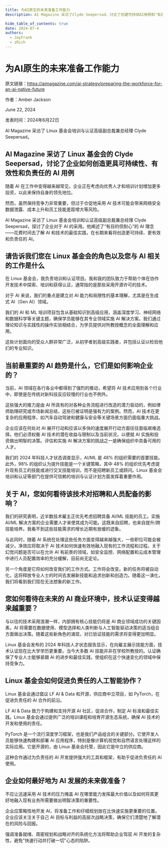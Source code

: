```yaml
---
title: 为AI原生的未来准备工作能力
description: AI Magazine 采访了Clyde Seepersad，讨论了创建可持续AI用例和"有目的但耐心"的AI理念。Seepersad强调了Linux基金会在培训、认证和推动负责任AI协作方面的作用，并建议企业应战略性地准备AI发展。

hide_table_of_contents: true
date: 2024-07-4
authors:
  - JayFrank
  - zRich
---
```


# 为AI原生的未来准备工作能力

原文链接：https://aimagazine.com/ai-strategy/preparing-the-workforce-for-an-ai-native-future

作者：Amber Jackson

June 22, 2024

发表时间：2024年6月22日

AI Magazine 采访了 Linux 基金会培训与认证高级副总裁兼总经理 Clyde Seepersad。

## AI Magazine 采访了 Linux 基金会的 Clyde Seepersad，讨论了企业如何创造更具可持续性、有效性和负责任的 AI 用例

随着 AI 在工作中变得越来越常见，企业正在考虑向优秀人才和培训计划增加更多投资，以此来保持自身的领先地位。

然而，虽然保持竞争力非常重要，但过于仓促地采用 AI 技术可能会带来网络安全数据泄露、成本上升和员工技能差距增大等风险。

AI Magazine 采访了 Linux 基金会培训和认证高级副总裁兼总经理 Clyde Seepersad，探讨了企业对于 AI 的采用。他阐述了“有目的但耐心”的 AI 理念——花费时间去了解 AI 和技术的最佳实践，在长期来看将创造更可持续、更有效和负责任的 AI。

## 请告诉我们您在 Linux 基金会的角色以及您与 AI 相关的工作是什么

在 Linux 基金会，我负责培训和认证项目。我和我的团队致力于帮助个体在协作开发技术中探索、培训和获得认证，通常指的是那些采用开源许可的技术。

对于 AI 来说，我们的重点是建立对 AI 能力和局限性的基本理解，尤其是在生成式 AI（Gen AI）领域。

我们的 AI 和 ML 培训项目包含从基础知识到高级应用，涵盖深度学习、神经网络和数据科学等关键主题，确保学员能够在其专业领域实施 AI 解决方案。我们通过理论知识与实践性的操作实验相结合，为学员提供对所教授概念的全面理解和应用。

这些计划面向的受众人群非常广泛，从初学者到高级实践者，并包括认证以检验他们的专业知识。

## 当前最重要的 AI 趋势是什么，它们是如何影响企业的？

当前，AI 领域在各行各业中都得到了强烈的推动，希望将 AI 技术应用到各个行业中，即使是在传统对新科技反应较慢的行业也不例外。

这些强大的推力是由 AI 所具有的对各种业务流程进行改造的潜力驱动的，例如律师助理研究或市场新闻总结，这些已被证明是强有力的案例。然而，AI 技术在更复杂的应用程序，如汽车自动驾驶和健康与安全等关键场景方面仍面临重大挑战。

企业应该在何处对 AI 展开行动和应该以多快的速度展开行动方面往往面临艰难选择。他们必须权衡 AI 技术的潜在收益与限制以及当前状况，以便就 AI 实施和投资做出明智的决策。评估和实施 AI 解决方案的挑战之一是确保组织中具备可用的人才。

我们的 2024 年科技人才状态调查显示，AI/ML 是 48% 的组织需要的首要技能。此外，98% 的组织认为提升技能是一个关键策略，其中 48% 的组织优先考虑提升现有员工的技能或进行交叉技能培训，而不是招聘新员工或顾问。Linux 基金会培训和认证等部门在提供可信赖的培训与认证计划方面发挥着重要作用。

## 关于 AI，您如何看待该技术对招聘和人员配备的影响？

我们的研究表明，近半数技术雇主正优先考虑招聘具备 AI/ML 技能的员工。实施 AI/ML 解决方案的企业需要人才来使其成为可能。这既来自招聘，也来自提升/跨技能培养。我看不到这些技能需求的增长近期有放缓的迹象。

与此同时，随着 AI 系统在处理这些任务方面变得越来越强大，一些职位可能会被减少。净效应将取决于 AI 技术如何快速有效地融入现有的工作流程和过程。关于幻觉问题是否可以在允许 AI 有前景的领域，如安全监控、网络配置和云成本管理中进行人员配置效率的充分缓解，目前尚无定论。

另一个角度是它将如何改变我们的工作方式。工作将会改变。新的任务将被自动化，这将释放专业人士的时间去发展新技能和追求创新和创造力。随着这一演化，我们将看到我们现在无法想象的新工作。

## 您如何看待在未来的 AI 商业环境中，技术认证变得越来越重要？

与以往的技术采用浪潮一样，内部拥有核心技能仍将是 AI 商业领域成功的关键因素。AI 将需要在数据使用、模型选择和人类判断与人工智能驱动决策的适当组合方面做出决策。随着这些新角色的涌现，对已验证技能的需求将变得更加明显。

Linux 基金会发布的 2024 年科技人才状态报告显示，在向雇主展示技能方面，技术认证现在比大学学历更重要。当今大多数 AI 技能并非在学校所教授的。认证确保了专业人士能够紧跟 AI 的进步和最佳实践，使组织在这个快速变化的领域中保持竞争力。

## Linux 基金会如何促进负责任的人工智能协作？

Linux 基金会通过倡议 LF AI & Data 和开源，供应商中立项目，如 PyTorch，在促进负责任的 AI 合作的前沿。

LF AI & Data 致力于构建和支持开源 AI 社区，促进合作，制定 AI 标准和最佳实践。Linux 基金会通过提供广泛的培训课程和培育开源生态系统，确保 AI 技术的开发和使用的责任。

PyTorch 是一个流行深度学习框架，也是我们产品组合的关键部分。它使开发人员能够快速构建和部署 AI 应用程序，特别是像计算机视觉和自然语言处理这样的实际应用。它是开源的，由 Linux 基金会托管，因此它是中立的供应商。 

这种合作通过为负责任的 AI 开发提供强大的工具和框架，有助于促进负责任的 AI 使用。

## 企业如何最好地为 AI 发展的未来做准备？

不应让迅速采用 AI 技术的压力掩盖 AI 在哪里能力发挥最大价值以及如何将其更好地融入现有业务所需要做出明智决策的重要性。

企业应策略性地开发 AI，将准备工作和仔细规划放在比快速实施更重要的位置。企业应该关注关于自己 AI 目标与利益的高层次战略决策，确保它们清楚地了解潜在的风险与回报。

强调准备就绪、周密规划和战略对齐的系统化方法将帮助企业驾驭 AI 开发的复杂性，避免"快速行动并打破一切"心态的陷阱。
